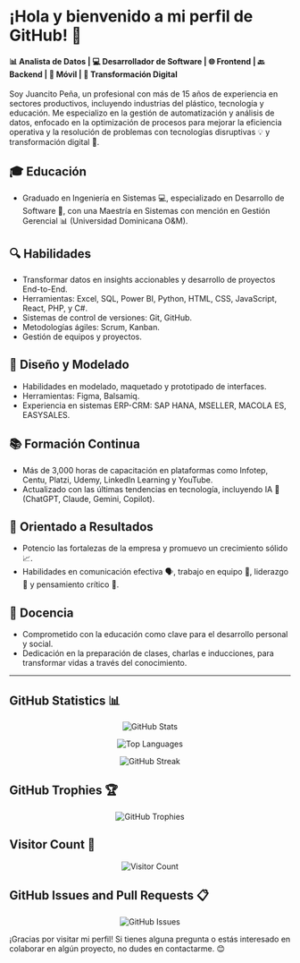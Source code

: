 # ¡Hola y bienvenido a mi perfil de GitHub! 🌟

#### 📊 Analista de Datos | 💻 Desarrollador de Software | 🌐 Frontend | 🔙 Backend | 📱 Móvil | 🔄 Transformación Digital

Soy Juancito Peña, un profesional con más de 15 años de experiencia en sectores productivos, incluyendo industrias del plástico, tecnología y educación. Me especializo en la gestión de automatización y análisis de datos, enfocado en la optimización de procesos para mejorar la eficiencia operativa y la resolución de problemas con tecnologías disruptivas 💡 y transformación digital 🚀.

## 🎓 Educación
- Graduado en Ingeniería en Sistemas 💻, especializado en Desarrollo de Software 💾, con una Maestría en Sistemas con mención en Gestión Gerencial 📊 (Universidad Dominicana O&M).

## 🔍 Habilidades
- Transformar datos en insights accionables y desarrollo de proyectos End-to-End.
- Herramientas: Excel, SQL, Power BI, Python, HTML, CSS, JavaScript, React, PHP, y C#.
- Sistemas de control de versiones: Git, GitHub.
- Metodologías ágiles: Scrum, Kanban.
- Gestión de equipos y proyectos.

## 🎨 Diseño y Modelado
- Habilidades en modelado, maquetado y prototipado de interfaces.
- Herramientas: Figma, Balsamiq.
- Experiencia en sistemas ERP-CRM: SAP HANA, MSELLER, MACOLA ES, EASYSALES.

## 📚 Formación Continua
- Más de 3,000 horas de capacitación en plataformas como Infotep, Centu, Platzi, Udemy, LinkedIn Learning y YouTube.
- Actualizado con las últimas tendencias en tecnología, incluyendo IA 🤖 (ChatGPT, Claude, Gemini, Copilot).

## 🎯 Orientado a Resultados
- Potencio las fortalezas de la empresa y promuevo un crecimiento sólido 📈.
- Habilidades en comunicación efectiva 🗣️, trabajo en equipo 🤝, liderazgo 🦸 y pensamiento crítico 💭.

## 🌟 Docencia
- Comprometido con la educación como clave para el desarrollo personal y social.
- Dedicación en la preparación de clases, charlas e inducciones, para transformar vidas a través del conocimiento.

---
## GitHub Statistics 📊

<p align="center">
  <img src="https://github-readme-stats.vercel.app/api?username=JUANCITOPENA&show_icons=true&theme=dark&count_private=true" alt="GitHub Stats"/>
</p>

<p align="center">
  <img src="https://github-readme-stats.vercel.app/api/top-langs/?username=JUANCITOPENA&layout=compact&theme=dark&langs_count=10" alt="Top Languages"/>
</p>

<p align="center">
  <img src="https://github-readme-streak-stats.herokuapp.com/?user=JUANCITOPENA&theme=dark&border_radius=5" alt="GitHub Streak"/>
</p>

## GitHub Trophies 🏆
<p align="center">
  <img src="https://github-profile-trophy.vercel.app/?username=JUANCITOPENA&theme=dracula" alt="GitHub Trophies"/>
</p>

## Visitor Count 👀
<p align="center">
  <img src="https://profile-counter.glitch.me/JUANCITOPENA/count.svg" alt="Visitor Count"/>
</p>

## GitHub Issues and Pull Requests 📋
<p align="center">
  <img src="https://github-readme-stats.vercel.app/api?username=JUANCITOPENA&count_private=true&show_icons=true&hide=prs&theme=dark" alt="GitHub Issues"/>
</p>


¡Gracias por visitar mi perfil! Si tienes alguna pregunta o estás interesado en colaborar en algún proyecto, no dudes en contactarme. 😊
